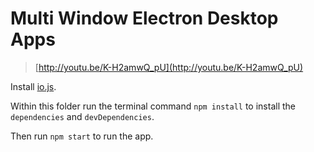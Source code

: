 # Multi Window Electron Desktop Apps

> [http://youtu.be/K-H2amwQ_pU](http://youtu.be/K-H2amwQ_pU)

Install [io.js](https://iojs.org/en/index.html).

Within this folder run the terminal command `npm install` to install the
`dependencies` and `devDependencies`.

Then run `npm start` to run the app.
